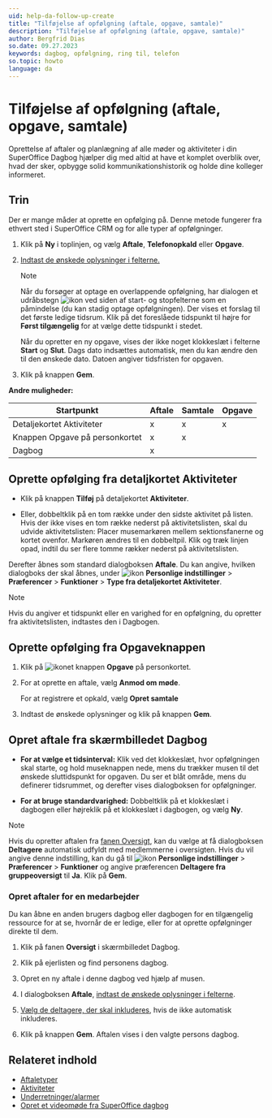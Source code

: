 ```yaml
---
uid: help-da-follow-up-create
title: "Tilføjelse af opfølgning (aftale, opgave, samtale)"
description: "Tilføjelse af opfølgning (aftale, opgave, samtale)"
author: Bergfrid Dias
so.date: 09.27.2023
keywords: dagbog, opfølgning, ring til, telefon
so.topic: howto
language: da
---
```


# Tilføjelse af opfølgning (aftale, opgave, samtale)

Oprettelse af aftaler og planlægning af alle møder og aktiviteter i din SuperOffice Dagbog hjælper dig med altid at have et komplet overblik over, hvad der sker, opbygge solid kommunikationshistorik og holde dine kolleger informeret.

## Trin

Der er mange måder at oprette en opfølging på. Denne metode fungerer fra ethvert sted i SuperOffice CRM og for alle typer af opfølgninger.

1. Klik på **Ny** i toplinjen, og vælg **Aftale**, **Telefonopkald** eller **Opgave**.

2. [Indtast de ønskede oplysninger i felterne.][6]

    > [!NOTE]
    > Når du forsøger at optage en overlappende opfølgning, har dialogen et udråbstegn ![ikon][img2] ved siden af start- og stopfelterne som en påmindelse (du kan stadig optage opfølgningen). Der vises et forslag til det første ledige tidsrum. Klik på det foreslåede tidspunkt til højre for **Først tilgængelig** for at vælge dette tidspunkt i stedet.
    >
    > Når du opretter en ny opgave, vises der ikke noget klokkeslæt i felterne **Start** og **Slut**. Dags dato indsættes automatisk, men du kan ændre den til den ønskede dato. Datoen angiver tidsfristen for opgaven.

3. Klik på knappen **Gem**.

**Andre muligheder:**

| Startpunkt | Aftale | Samtale | Opgave |
|---|---|---|---|
| Detaljekortet Aktiviteter | x | x | x |
| Knappen Opgave på personkortet | x | x | |
| Dagbog | x | | |

## Oprette opfølging fra detaljkortet Aktiviteter

* Klik på knappen **Tilføj** på detaljekortet **Aktiviteter**.

* Eller, dobbeltklik på en tom række under den sidste aktivitet på listen. Hvis der ikke vises en tom række nederst på aktivitetslisten, skal du udvide aktivitetslisten: Placer musemarkøren mellem sektionsfanerne og kortet ovenfor. Markøren ændres til en dobbeltpil. Klik og træk linjen opad, indtil du ser flere tomme rækker nederst på aktivitetslisten.

Derefter åbnes som standard dialogboksen **Aftale**. Du kan angive, hvilken dialogboks der skal åbnes, under ![ikon][img1] **Personlige indstillinger** > **Præferencer** > **Funktioner** > **Type fra detaljekortet Aktiviteter**.

> [!NOTE]
> Hvis du angiver et tidspunkt eller en varighed for en opfølgning, du opretter fra aktivitetslisten, indtastes den i Dagbogen.

## Oprette opfølging fra Opgaveknappen

1. Klik på ![ikonet][img3] knappen **Opgave** på personkortet.

1. For at oprette en aftale, vælg **Anmod om møde**.

    For at registrere et opkald, vælg **Opret samtale**

1. Indtast de ønskede oplysninger og klik på knappen **Gem**.

## Opret aftale fra skærmbilledet Dagbog

* **For at vælge et tidsinterval:** Klik ved det klokkeslæt, hvor opfølgningen skal starte, og hold museknappen nede, mens du trækker musen til det ønskede sluttidspunkt for opgaven. Du ser et blåt område, mens du definerer tidsrummet, og derefter vises dialogboksen for opfølgninger.

* **For at bruge standardvarighed:** Dobbeltklik på et klokkeslæt i dagbogen eller højreklik på et klokkeslæt i dagbogen, og vælg **Ny**.

> [!NOTE]
> Hvis du opretter aftalen fra [fanen Oversigt][7], kan du vælge at få dialogboksen **Deltagere** automatisk udfyldt med medlemmerne i oversigten. Hvis du vil angive denne indstilling, kan du gå til ![ikon][img1] **Personlige indstillinger** > **Præferencer** > **Funktioner** og angive præferencen **Deltagere fra gruppeoversigt** til **Ja**. Klik på **Gem**.

### <a id="associate" />Opret aftaler for en medarbejder

Du kan åbne en anden brugers dagbog eller dagbogen for en tilgængelig ressource for at se, hvornår de er ledige, eller for at oprette opfølgninger direkte til dem.

1. Klik på fanen **Oversigt** i skærmbilledet Dagbog.

2. Klik på ejerlisten og find personens dagbog.

3. Opret en ny aftale i denne dagbog ved hjælp af musen.

4. I dialogboksen **Aftale**, [indtast de ønskede oplysninger i felterne][6].

5. [Vælg de deltagere, der skal inkluderes][5], hvis de ikke automatisk inkluderes.

6. Klik på knappen **Gem**. Aftalen vises i den valgte persons dagbog.

## Relateret indhold

* [Aftaletyper][1]
* [Aktiviteter][8]
* [Underretninger/alarmer][3]
* [Opret et videomøde fra SuperOffice dagbog][2]

<!-- Referenced links -->
[1]: follow-ups.md
[2]: video-meetings.md
[3]: set-alarm.md
[5]: invitation/add-participant.md
[6]: screen/dialog-for-followups.md
[7]: screen/view.md
[8]: ../../learn/basics/activity.md

<!-- Referenced images -->
[img2]: ../../../../common/icons/warning-red.png
[img1]: ../../../media/icons/personal-settings-small.png
[img3]: ../../../media/icons/btn-menu.png
